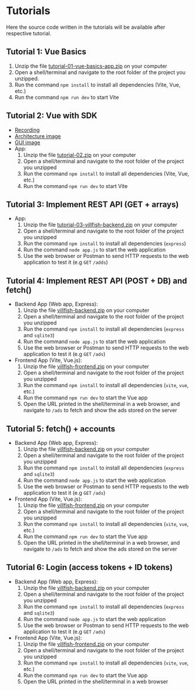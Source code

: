 # Tutorials
Here the source code written in the tutorials will be available after respective tutorial.

## Tutorial 1: Vue Basics
1. Unzip the file [tutorial-01-vue-basics-app.zip](files/tutorial-01-vue-basics-app.zip) on your computer
2. Open a shell/terminal and navigate to the root folder of the project you unzipped.
3. Run the command `npm install` to install all dependencies (Vite, Vue, etc.)
4. Run the command `npm run dev` to start Vite

## Tutorial 2: Vue with SDK
* [Recording](https://www.youtube.com/watch?v=Zn7crbzG2bw)
* [Architecture image](./files/tutorial-02/architecture.png)
* [GUI image](./files/tutorial-02/gui.png)
* App:
	1. Unzip the file [tutorial-02.zip](files/tutorial-02/tutorial-02.zip) on your computer
	2. Open a shell/terminal and navigate to the root folder of the project you unzipped
	3. Run the command `npm install` to install all dependencies (Vite, Vue, etc.)
	4. Run the command `npm run dev` to start Vite

## Tutorial 3: Implement REST API (GET + arrays)
* App:
	1. Unzip the file [tutorial-03-villfish-backend.zip](files/tutorial-03-villfish-backend.zip) on your computer
	2. Open a shell/terminal and navigate to the root folder of the project you unzipped
	3. Run the command `npm install` to install all dependencies (`express`)
	4. Run the command `node app.js` to start the web application
	5. Use the web browser or Postman to send HTTP requests to the web application to test it (e.g `GET` `/adds`)

## Tutorial 4: Implement REST API (POST + DB) and fetch()
* Backend App (Web app, Express):
	1. Unzip the file [villfish-backend.zip](files/tutorial-04/villfish-backend.zip) on your computer
	2. Open a shell/terminal and navigate to the root folder of the project you unzipped
	3. Run the command `npm install` to install all dependencies (`express` and `sqlite3`)
	4. Run the command `node app.js` to start the web application
	5. Use the web browser or Postman to send HTTP requests to the web application to test it (e.g `GET` `/ads`)
* Frontend App (Vite, Vue.js):
	1. Unzip the file [villfish-frontend.zip](files/tutorial-04/villfish-frontend.zip) on your computer
	2. Open a shell/terminal and navigate to the root folder of the project you unzipped
	3. Run the command `npm install` to install all dependencies (`vite`, `vue`, etc.)
	4. Run the command `npm run dev` to start the Vue app
	5. Open the URL printed in the shell/terminal in a web browser, and navigate to `/ads` to fetch and show the ads stored on the server

## Tutorial 5: fetch() + accounts
* Backend App (Web app, Express):
	1. Unzip the file [villfish-backend.zip](files/tutorial-05/villfish-backend.zip) on your computer
	2. Open a shell/terminal and navigate to the root folder of the project you unzipped
	3. Run the command `npm install` to install all dependencies (`express` and `sqlite3`)
	4. Run the command `node app.js` to start the web application
	5. Use the web browser or Postman to send HTTP requests to the web application to test it (e.g `GET` `/ads`)
* Frontend App (Vite, Vue.js):
	1. Unzip the file [villfish-frontend.zip](files/tutorial-05/villfish-frontend.zip) on your computer
	2. Open a shell/terminal and navigate to the root folder of the project you unzipped
	3. Run the command `npm install` to install all dependencies (`vite`, `vue`, etc.)
	4. Run the command `npm run dev` to start the Vue app
	5. Open the URL printed in the shell/terminal in a web browser, and navigate to `/ads` to fetch and show the ads stored on the server

## Tutorial 6: Login (access tokens + ID tokens)
* Backend App (Web app, Express):
	1. Unzip the file [villfish-backend.zip](files/tutorial-06/villfish-backend.zip) on your computer
	2. Open a shell/terminal and navigate to the root folder of the project you unzipped
	3. Run the command `npm install` to install all dependencies (`express` and `sqlite3`)
	4. Run the command `node app.js` to start the web application
	5. Use the web browser or Postman to send HTTP requests to the web application to test it (e.g `GET` `/ads`)
* Frontend App (Vite, Vue.js):
	1. Unzip the file [villfish-frontend.zip](files/tutorial-06/villfish-frontend.zip) on your computer
	2. Open a shell/terminal and navigate to the root folder of the project you unzipped
	3. Run the command `npm install` to install all dependencies (`vite`, `vue`, etc.)
	4. Run the command `npm run dev` to start the Vue app
	5. Open the URL printed in the shell/terminal in a web browser